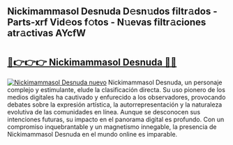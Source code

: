 ## Nickimammasol Desnuda D𝚎sn𝚞dos filtr𝚊dos - Parts-xrf Vid𝚎os f𝚘tos - N𝚞evas filtr𝚊ciones atr𝚊ctivas AYcfW

# <h2><a href="http://mb4l852.tromn.icu/?c=Nickimammasol+Desnuda">🔗👉👉👉 Nickimammasol Desnuda 🔗🔗</a></h2>

[![Nickimammasol Desnuda nuevo](https://i.imgur.com/pEAQMta.gif)](http://mb4l852.tromn.icu/?c=Nickimammasol+Desnuda)
Nickimammasol Desnuda, un personaje complejo y estimulante, elude la clasificación directa. Su uso pionero de los medios digitales ha cautivado y enfurecido a los observadores, provocando debates sobre la expresión artística, la autorrepresentación y la naturaleza evolutiva de las comunidades en línea. Aunque se desconocen sus intenciones futuras, su impacto en el panorama digital es profundo. Con un compromiso inquebrantable y un magnetismo innegable, la presencia de Nickimammasol Desnuda en el mundo online es imparable.
